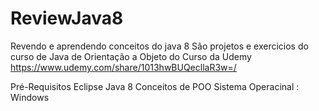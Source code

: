 # ReviewJava8
Revendo e aprendendo conceitos do java 8
São projetos e exercicios do curso de Java de Orientação a Objeto do Curso da Udemy
https://www.udemy.com/share/1013hwBUQecllaR3w=/

Pré-Requisitos
Eclipse
Java 8 
Conceitos de POO
Sistema Operacinal : Windows
